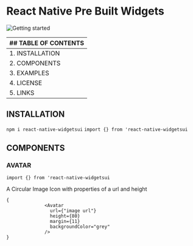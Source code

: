 # React Native Pre Built Widgets

<img src="https://www.qed42.com/sites/default/files/styles/featured_image/public/2018-11/react-native.png?itok=lj4A4r0I" alt="Getting started" />

| ## TABLE OF CONTENTS |
| -------------------- |
| 1. INSTALLATION      |
| 2. COMPONENTS        |
| 3. EXAMPLES          |
| 4. LICENSE           |
| 5. LINKS             |

## INSTALLATION

```npm i react-native-widgetsui```
```import {} from 'react-native-widgetsui```

## COMPONENTS

### AVATAR

`import {} from 'react-native-widgetsui`

A Circular Image Icon with properties of a url and height

```
{
              <Avatar
                url={"image url"}
                height={80}
                margin={11}
                backgroundColor="grey"
              />
}
```
